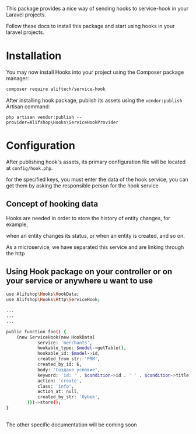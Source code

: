This package provides a nice way of sending hooks to service-hook in your Laravel projects.

Follow these docs to install this package and start using hooks in your laravel projects.


# Installation

You may now install Hooks into your project using the Composer package manager:

```bash
composer require aliftech/service-hook
```

After installing hook package, publish its assets using the `vendor:publish` Artisan command:

```text
php artisan vendor:publish --provider=Alifshop\Hooks\ServiceHookProvider
```

# Configuration

After publishing hook's assets, its primary configuration file will be located at `config/hook.php`. 

for the specified keys, you must enter the data of the hook service, you can get them by asking the responsible person for the hook service


## Concept of hooking data

Hooks are needed in order to store the history of entity changes, for example, 

when an entity changes its status, or when an entity is created, and so on. 

As a microservice, we have separated this service and are linking through the http


## Using Hook package on your controller or on your service or anywhere u want to use



```bash
use Alifshop\Hooks\HookData;
use Alifshop\Hooks\Http\ServiceHook;

...
...
...

public function foo() {
    (new ServiceHook(new HookData(
            service: 'merchants',
            hookable_type: $model->getTable(),
            hookable_id: $model->id,
            created_from_str: 'PRM',
            created_by_id: 6,
            body: 'Создано условие',
            keyword: 'id: ' . $condition->id . ' ' . $condition->title,
            action: 'create',
            class: 'info',
            action_at: null,
            created_by_str: 'Oybek',
        )))->store();
}
      
```

The other specific documentation will be coming soon
